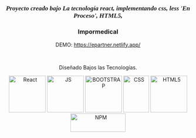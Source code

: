 <h2 align="center" style="font-family: times, serif; font-size:13pt; font-style:italic">Proyecto creado bajo La tecnología react, implementando css, less 'En Proceso', HTML5, </h2>

<h3 align="center">Impormedical</h3>



<p align="center">DEMO:
<a href="https://epartner.netlify.app/" target="_blank"
    rel="noreferrer">https://epartner.netlify.app/</a>
</p>
<br>

<p align="center">Diseñado Bajos las Tecnologías.</p>

<p align="center">
<a href="https://www.w3schools.com/css/" target="_blank"
    rel="noreferrer"><img src="https://github.com/coherencez/tech-logos/blob/master/react.png?raw=true" alt="React" width="100" height="100" /></a>
<a href="https://www.w3schools.com/css/" target="_blank"
    rel="noreferrer"><img src="https://github.com/coherencez/tech-logos/blob/master/jslogo.png?raw=true" alt="JS" width="100" height="100" /></a>
<a href="https://www.w3schools.com/css/" target="_blank"
    rel="noreferrer"><img src="https://github.com/coherencez/tech-logos/blob/master/bootstrap.png?raw=true" alt="BOOTSTRAP" width="100" height="100" /></a>
<a href="https://www.w3schools.com/css/" target="_blank"
    rel="noreferrer"><img src="https://github.com/coherencez/tech-logos/blob/master/css3.png?raw=true" alt="CSS" width="70" height="100" /></a>
<a href="https://www.w3schools.com/css/" target="_blank"
    rel="noreferrer"><img src="https://github.com/coherencez/tech-logos/blob/master/html5.png?raw=true" alt="HTML5" width="100" height="100" /></a>
<a href="https://www.w3schools.com/css/" target="_blank"
    rel="noreferrer"><img src="https://github.com/coherencez/tech-logos/blob/master/npm.png?raw=true" alt="NPM" width="150" height="50" /></a>
</p>
<p >
    
</p>